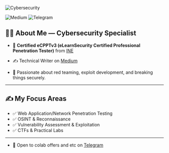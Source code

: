 

![Cybersecurity](https://img.shields.io/badge/Security-eCPPTv3-blue.svg)

![Medium](https://img.shields.io/badge/Blog-Medium-informational)
![Telegram](https://img.shields.io/badge/Chat-Telegram-blue)

## 👨‍💻 About Me — Cybersecurity Specialist

- 🎯 **Certified eCPPTv3 (eLearnSecurity Certified Professional Penetration Tester)** from [INE](https://ine.com)
- ✍️ Technical Writer on [Medium](https://medium.com/@RichardAlmeyda)

- 🔐 Passionate about red teaming, exploit development, and breaking things securely.

---

## ✍️ My Focus Areas

- ✅ Web Application/Network Penetration Testing
- ✅ OSINT & Reconnaissance
- ✅ Vulnerability Assessment & Exploitation
- ✅ CTFs & Practical Labs

---

- 💬 Open to colab offers and etc on [Telegram](https://t.me/RichardAlmeyda)




